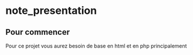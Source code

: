 # note_presentation
## Pour commencer
Pour ce projet vous aurez besoin de base en  html et en php principalement
